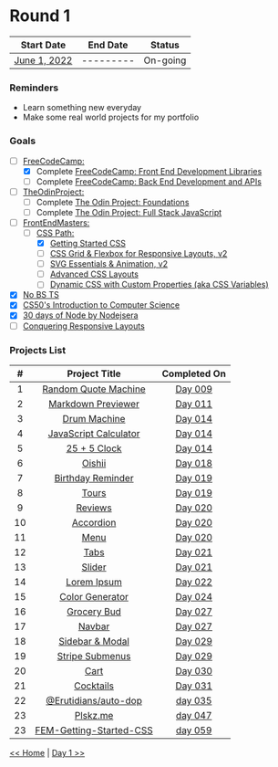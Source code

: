 # Round 1

|        Start Date         | End Date  |  Status  |
| :-----------------------: | :-------: | :------: |
| [June 1, 2022](day001.md) | --------- | On-going |

### Reminders

- Learn something new everyday
- Make some real world projects for my portfolio

### Goals

- [ ] [FreeCodeCamp:](https://www.freecodecamp.org/learn/)
  - [x] Complete [FreeCodeCamp: Front End Development Libraries](https://www.freecodecamp.org/learn/front-end-development-libraries/)
  - [ ] Complete [FreeCodeCamp: Back End Development and APIs](https://www.freecodecamp.org/learn/back-end-development-and-apis/)
- [ ] [TheOdinProject:](https://www.theodinproject.com/paths)
  - [ ] Complete [The Odin Project: Foundations](https://www.theodinproject.com/paths/foundations/courses/foundations)
  - [ ] Complete [The Odin Project: Full Stack JavaScript](https://www.theodinproject.com/paths/full-stack-javascript)
- [ ] [FrontEndMasters:](https://frontendmasters.com/courses/)
  - [ ] [CSS Path:](https://frontendmasters.com/learn/css/)
    - [x] [Getting Started CSS](https://frontendmasters.com/courses/getting-started-css/)
    - [ ] [CSS Grid & Flexbox for Responsive Layouts, v2](https://frontendmasters.com/courses/css-grid-flexbox-v2/)
    - [ ] [SVG Essentials & Animation, v2](https://frontendmasters.com/courses/svg-essentials-animation/)
    - [ ] [Advanced CSS Layouts](https://frontendmasters.com/courses/advanced-css-layouts/)
    - [ ] [Dynamic CSS with Custom Properties (aka CSS Variables)](https://frontendmasters.com/courses/css-variables/)
- [x] [No BS TS](https://www.youtube.com/playlist?list=PLNqp92_EXZBJYFrpEzdO2EapvU0GOJ09n)
- [x] [CS50's Introduction to Computer Science](https://learning.edx.org/course/course-v1:HarvardX+CS50+X/home)
- [x] [30 days of Node by Nodejsera](https://nodejsera.com/30-days-of-node.html)
- [ ] [Conquering Responsive Layouts](https://courses.kevinpowell.co/view/courses/conquering-responsive-layouts)

### Projects List

|  #  |                                Project Title                                |     Completed On     |
| :-: | :-------------------------------------------------------------------------: | :------------------: |
|  1  |    [Random Quote Machine](https://github.com/plskx/random-quote-machine)    | [Day 009](day009.md) |
|  2  |      [Markdown Previewer](https://github.com/plskx/markdown-previewer)      | [Day 011](day011.md) |
|  3  |            [Drum Machine](https://github.com/plskx/drum-machine)            | [Day 014](day014.md) |
|  4  |   [JavaScript Calculator](https://github.com/plskx/javascript-calculator)   | [Day 014](day014.md) |
|  5  |             [25 + 5 Clock](https://github.com/plskx/25-5-Clock)             | [Day 014](day014.md) |
|  6  |                 [Oishii](https://github.com/plskz/oishii/)                  | [Day 018](day018.md) |
|  7  |        [Birthday Reminder](https://github.com/plskz/react-projects)         | [Day 019](day019.md) |
|  8  |              [Tours](https://github.com/plskz/react-projects)               | [Day 019](day019.md) |
|  9  |             [Reviews](https://github.com/plskz/react-projects)              | [Day 020](day020.md) |
| 10  |            [Accordion](https://github.com/plskz/react-projects)             | [Day 020](day020.md) |
| 11  |               [Menu](https://github.com/plskz/react-projects)               | [Day 020](day020.md) |
| 12  |               [Tabs](https://github.com/plskz/react-projects)               | [Day 021](day021.md) |
| 13  |              [Slider](https://github.com/plskz/react-projects)              | [Day 021](day021.md) |
| 14  |           [Lorem Ipsum](https://github.com/plskz/react-projects)            | [Day 022](day022.md) |
| 15  |         [Color Generator](https://github.com/plskz/react-projects)          | [Day 024](day024.md) |
| 16  |           [Grocery Bud](https://github.com/plskz/react-projects)            | [Day 027](day027.md) |
| 17  |              [Navbar](https://github.com/plskz/react-projects)              | [Day 027](day027.md) |
| 18  |         [Sidebar & Modal](https://github.com/plskz/react-projects)          | [Day 029](day029.md) |
| 19  |         [Stripe Submenus](https://github.com/plskz/react-projects)          | [Day 029](day029.md) |
| 20  |               [Cart](https://github.com/plskz/react-projects)               | [Day 030](day030.md) |
| 21  |            [Cocktails](https://github.com/plskz/react-projects)             | [Day 031](day031.md) |
| 22  |       [@Erutidians/auto-dop](https://github.com/Erutidians/auto-dop)        | [day 035](day035.md) |
| 23  |                        [Plskz.me](https://plskz.me)                         | [day 047](day047.md) |
| 23  | [FEM-Getting-Started-CSS](https://github.com/plskx/FEM-Getting-Started-CSS) | [day 059](day059.md) |

[<< Home](../README.md) | [Day 1 >>](day001.md)
